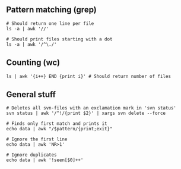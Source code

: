 ## Pattern matching (grep)

    # Should return one line per file
    ls -a | awk '//'

    # Should print files starting with a dot
    ls -a | awk '/^\./'

## Counting (wc)

    ls | awk '{i++} END {print i}' # Should return number of files

## General stuff

    # Deletes all svn-files with an exclamation mark in 'svn status'
    svn status | awk '/^!/{print $2}' | xargs svn delete --force

    # Finds only first match and prints it
    echo data | awk "/$pattern/{print;exit}"

    # Ignore the first line
    echo data | awk 'NR>1'

    # Ignore duplicates
    echo data | awk '!seen[$0]++'
